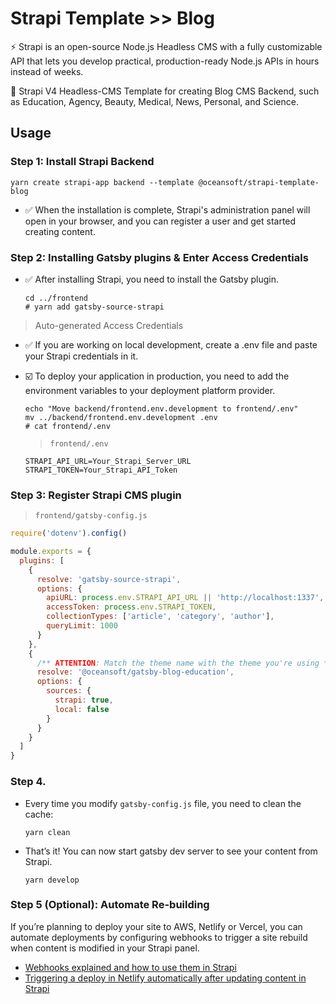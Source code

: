 # Strapi Template >> Blog

⚡ Strapi is an open-source Node.js Headless CMS with a fully customizable API that lets you develop practical, production-ready Node.js APIs in hours instead of weeks.

🎯 Strapi V4 Headless-CMS Template for creating Blog CMS Backend, such as Education, Agency, Beauty, Medical, News, Personal, and Science.

## Usage

### Step 1: Install Strapi Backend

```
yarn create strapi-app backend --template @oceansoft/strapi-template-blog
```

* ✅ When the installation is complete, Strapi's administration panel will open in your browser, and you can register a user and get started creating content.

### Step 2: Installing Gatsby plugins & Enter Access Credentials

* ✅ After installing Strapi, you need to install the Gatsby plugin.

  ```
  cd ../frontend
  # yarn add gatsby-source-strapi
  ```

> Auto-generated Access Credentials

* ✅ If you are working on local development, create a .env file and paste your Strapi credentials in it. 
* ☑️ To deploy your application in production, you need to add the environment variables to your deployment platform provider.

  ```
  echo "Move backend/frontend.env.development to frontend/.env"
  mv ../backend/frontend.env.development .env
  # cat frontend/.env
  ```

  > `frontend/.env`

  ```
  STRAPI_API_URL=Your_Strapi_Server_URL
  STRAPI_TOKEN=Your_Strapi_API_Token
  ```

### Step 3: Register Strapi CMS plugin

> `frontend/gatsby-config.js`

```javascript
require('dotenv').config()

module.exports = {
  plugins: [
    {
      resolve: 'gatsby-source-strapi',
      options: {
        apiURL: process.env.STRAPI_API_URL || 'http://localhost:1337',
        accessToken: process.env.STRAPI_TOKEN,
        collectionTypes: ['article', 'category', 'author'],
        queryLimit: 1000
      }
    },
    {
      /** ATTENTION: Match the theme name with the theme you're using */
      resolve: '@oceansoft/gatsby-blog-education',
      options: {
        sources: {
          strapi: true,
          local: false
        }
      }
    }
  ]
}
```

### Step 4. 

* Every time you modify `gatsby-config.js` file, you need to clean the cache:

  `yarn clean`

* That’s it! You can now start gatsby dev server to see your content from Strapi.

  `yarn develop`

### Step 5 (Optional): Automate Re-building

If you’re planning to deploy your site to AWS, Netlify or Vercel, you can automate deployments by configuring webhooks to trigger a site rebuild when content is modified in your Strapi panel.

* [Webhooks explained and how to use them in Strapi](https://strapi.io/blog/webhooks)
* [Triggering a deploy in Netlify automatically after updating content in Strapi](https://chriswray.dev/posts/triggering-a-deploy-in-netlify-automatically-after-updating-content-in-strapi)